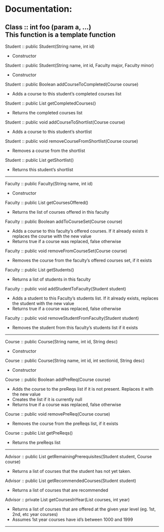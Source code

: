 Documentation:
=====================================================================
Class :: int foo (param a, ...)  
This function is a template function
---
Student :: public Student(String name, int id)
-	Constructor

Student :: public Student(String name, int id, Faculty major, Faculty minor)
-	Constructor

Student :: public Boolean addCourseToCompleted(Course course)
-	Adds a course to this student’s completed courses list

Student :: public List<Course> getCompletedCourses()
-	Returns the completed courses list

Student :: public void addCourseToShortlist(Course course)
-	Adds a course to this student’s shortlist

Student :: public void removeCourseFromShortlist(Course course)
-	Removes a course from the shortlist

Student :: public List<Course> getShortlist()
-	Returns this student’s shortlist
---
Faculty :: public Faculty(String name, int id)
-	Constructor

Faculty :: public List<Course> getCoursesOffered()
-	Returns the list of courses offered in this faculty

Faculty :: public Boolean addToCourseSet(Course course)
-	Adds a course to this faculty’s offered courses. If it already exists it replaces the course with the new value
-	Returns true if a course was replaced, false otherwise

Faculty :: public void removeFromCourseSet(Course course)
-	Removes the course from the faculty’s offered courses set, if it exists

Faculty :: public List<Student> getStudents()
-	Returns a list of students in this faculty

Faculty :: public void addStudentToFaculty(Student student)
-	Adds a student to this Faculty’s students list. If it already exists, replaces the student with the new value
-	Returns true if a course was replaced, false otherwise

Faculty :: public void removeStudentFromFaculty(Student student)
-	Removes the student from this faculty’s students list if it exists
---
Course :: public Course(String name, int id, String desc)
-	Constructor

Course :: public Course(String name, int id, int sectionid, String desc)
-	Constructor


Course :: public Boolean addPreReq(Course course)
-	Adds the course to the preReqs list if it is not present. Replaces it with the new value
-	Creates the list if it is currently null
-	Returns true if a course was replaced, false otherwise

Course :: public void removePreReq(Course course)
-	Removes the course from the preReqs list, if it exists

Course :: public List<Course> getPreReqs()
-	Returns the preReqs list
---
Advisor :: public List<Course> getRemainingPrerequisites(Student student, Course course)
-	Returns a list of courses that the student has not yet taken.

Advisor :: public List<Course> getRecommendedCourses(Student student)
-	Returns a list of courses that are recommended

Advisor :: private List<Course> getCoursesInYear(List<Course> courses, int year)
-	Returns a list of courses that are offered at the given year level (eg. 1st, 2nd, etc year courses)
-	Assumes 1st year courses have id’s between 1000 and 1999
---
